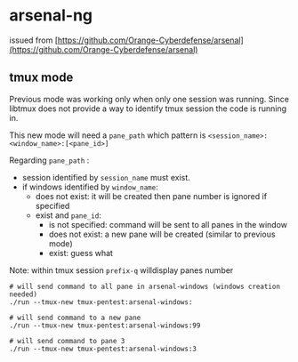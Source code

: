 # arsenal-ng

issued from [https://github.com/Orange-Cyberdefense/arsenal](https://github.com/Orange-Cyberdefense/arsenal)

## tmux mode

Previous mode was working only when only one session was running. Since libtmux does not provide a way to identify tmux session the code is running in.


This new mode will need a `pane_path` which pattern is `<session_name>:<window_name>:[<pane_id>]`

Regarding `pane_path` :
- session identified by `session_name` must exist.
- if windows identified by `window_name`: 
  - does not exist: it will be created then pane number is ignored if specified
  - exist and `pane_id`:
    - is not specified: command will be sent to all panes in the window
    - does not exist: a new pane will be created (similar to previous mode)
    - exist: guess what

Note: within tmux session `prefix-q` willdisplay panes number

```
# will send command to all pane in arsenal-windows (windows creation needed) 
./run --tmux-new tmux-pentest:arsenal-windows:

# will send command to a new pane
./run --tmux-new tmux-pentest:arsenal-windows:99

# will send command to pane 3
./run --tmux-new tmux-pentest:arsenal-windows:3
```